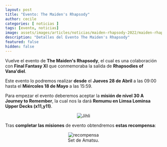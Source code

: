 ```yaml
---
layout: post
title: "Evento: The Maiden's Rhapsody"
author: cecile
categories: [ noticias ]
tags: [evento, noticias]
image: assets/images/articles/noticias/maiden-rhapsody-2022/maiden-rhapsody-2022.jpg
description: "Detalles del Evento The Maiden's Rhapsody"
featured: false
hidden: false
---
```


Vuelve el evento de **The Maiden's Rhapsody**, el cual es una colaboración con **Final Fantasy XI** que conmemoraba la salida de **Rhapsodies of Vana'diel**.

Este evento lo podremos realizar **desde** el **Jueves 28 de Abril** a las 09:00 hasta el **Miércoles 18 de Mayo** a las 15:59.

Para empezar el evento deberemos aceptar la **misión de nivel 30 A Journey to Remember**, la cual nos la dará **Remumu en Limsa Lominsa Upper Decks (x11,y11)**.

<p align="center"><img src="{{ site.baseurl }}/assets/images/articles/noticias/maiden-rhapsody-2022/quest.jpg" alt="Jihli"/></p>

Tras **completar las misiones** de evento obtendremos **estas recompensa**:

<p align="center">
    <img src="{{ site.baseurl }}/assets/images/articles/noticias/maiden-rhapsody-2022/recompensa.png" alt="recompensa"/>
    <br/>
    Set de Amatsu.
</p>
